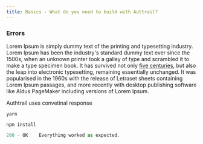 ```yaml
---
title: Basics - What do you need to build with Auttrail?
---
```


<div class="split_content">
	<div class="split_side">
		<h3>Errors</h3>
		<p>Lorem Ipsum is simply dummy text of the printing and typesetting industry. Lorem Ipsum has been the industry's standard dummy text ever since the 1500s, when an unknown printer took a galley of type and scrambled it to make a type specimen book. It has survived not only <a href="/about/">five centuries</a>, but also the leap into electronic typesetting, remaining essentially unchanged. It was popularised in the 1960s with the release of Letraset sheets containing Lorem Ipsum passages, and more recently with desktop publishing software like Aldus PageMaker including versions of Lorem Ipsum.</p>
		<p>Authtrail uses convetinal response</p>
	</div>
	<div class="split_side">
		<CodeGroup>
<CodeGroupItem title="YARN">

```bash:no-line-numbers
yarn
```

</CodeGroupItem>
<CodeGroupItem title="NPM" active>

```bash:no-line-numbers
npm install
```

</CodeGroupItem>
		</CodeGroup>
		<CodeGroup>
<CodeGroupItem title="HTTP STATUS CODE SUMMARY">

```ts
200 - OK	Everything worked as expected.
```

</CodeGroupItem>
		</CodeGroup>
	</div>
</div>